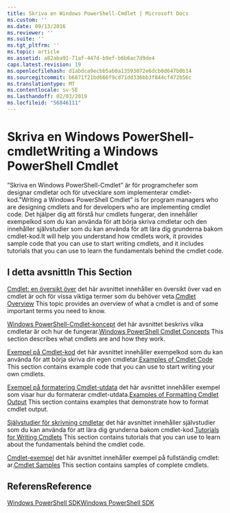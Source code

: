 ```yaml
---
title: Skriva en Windows PowerShell-Cmdlet | Microsoft Docs
ms.custom: ''
ms.date: 09/13/2016
ms.reviewer: ''
ms.suite: ''
ms.tgt_pltfrm: ''
ms.topic: article
ms.assetid: a82aba91-71af-447d-b9ef-b6b6ac7d9de4
caps.latest.revision: 19
ms.openlocfilehash: d1abdca9ecbb5ab0a13593072e6dcb0d647b0b14
ms.sourcegitcommit: b6871f21bd666f9cd71dd336bb3f844cf472b56c
ms.translationtype: MT
ms.contentlocale: sv-SE
ms.lasthandoff: 02/03/2019
ms.locfileid: "56846111"
---
```

# <a name="writing-a-windows-powershell-cmdlet"></a><span data-ttu-id="6ed33-102">Skriva en Windows PowerShell-cmdlet</span><span class="sxs-lookup"><span data-stu-id="6ed33-102">Writing a Windows PowerShell Cmdlet</span></span>

<span data-ttu-id="6ed33-103">”Skriva en Windows PowerShell-Cmdlet” är för programchefer som designar cmdletar och för utvecklare som implementerar cmdlet-kod.</span><span class="sxs-lookup"><span data-stu-id="6ed33-103">"Writing a Windows PowerShell Cmdlet" is for program managers who are designing cmdlets and for developers who are implementing cmdlet code.</span></span> <span data-ttu-id="6ed33-104">Det hjälper dig att förstå hur cmdlets fungerar, den innehåller exempelkod som du kan använda för att börja skriva cmdletar och den innehåller självstudier som du kan använda för att lära dig grunderna bakom cmdlet-kod.</span><span class="sxs-lookup"><span data-stu-id="6ed33-104">It will help you understand how cmdlets work, it provides sample code that you can use to start writing cmdlets, and it includes tutorials that you can use to learn the fundamentals behind the cmdlet code.</span></span>

## <a name="in-this-section"></a><span data-ttu-id="6ed33-105">I detta avsnitt</span><span class="sxs-lookup"><span data-stu-id="6ed33-105">In This Section</span></span>

<span data-ttu-id="6ed33-106">[Cmdlet: en översikt över](./cmdlet-overview.md) det här avsnittet innehåller en översikt över vad en cmdlet är och för vissa viktiga termer som du behöver veta.</span><span class="sxs-lookup"><span data-stu-id="6ed33-106">[Cmdlet Overview](./cmdlet-overview.md) This topic provides an overview of what a cmdlet is and of some important terms you need to know.</span></span>

<span data-ttu-id="6ed33-107">[Windows PowerShell-Cmdlet-koncept](./windows-powershell-cmdlet-concepts.md) det här avsnittet beskrivs vilka cmdletar är och hur de fungerar.</span><span class="sxs-lookup"><span data-stu-id="6ed33-107">[Windows PowerShell Cmdlet Concepts](./windows-powershell-cmdlet-concepts.md) This section describes what cmdlets are and how they work.</span></span>

<span data-ttu-id="6ed33-108">[Exempel på Cmdlet-kod](./examples-of-cmdlet-code.md) det här avsnittet innehåller exempelkod som du kan använda för att börja skriva din egen cmdletar.</span><span class="sxs-lookup"><span data-stu-id="6ed33-108">[Examples of Cmdlet Code](./examples-of-cmdlet-code.md) This section contains example code that you can use to start writing your own cmdlets.</span></span>

<span data-ttu-id="6ed33-109">[Exempel på formatering Cmdlet-utdata](https://msdn.microsoft.com/en-us/65829249-124d-47d0-9bf3-8e397dc55855) det här avsnittet innehåller exempel som visar hur du formaterar cmdlet-utdata.</span><span class="sxs-lookup"><span data-stu-id="6ed33-109">[Examples of Formatting Cmdlet Output](https://msdn.microsoft.com/en-us/65829249-124d-47d0-9bf3-8e397dc55855) This section contains examples that demonstrate how to format cmdlet output.</span></span>

<span data-ttu-id="6ed33-110">[Självstudier för skrivning cmdletar](./tutorials-for-writing-cmdlets.md) det här avsnittet innehåller självstudier som du kan använda för att lära dig grunderna bakom cmdlet-kod.</span><span class="sxs-lookup"><span data-stu-id="6ed33-110">[Tutorials for Writing Cmdlets](./tutorials-for-writing-cmdlets.md) This section contains tutorials that you can use to learn about the fundamentals behind the cmdlet code.</span></span>

<span data-ttu-id="6ed33-111">[Cmdlet-exempel](./cmdlet-samples.md) det här avsnittet innehåller exempel på fullständig cmdlet: ar.</span><span class="sxs-lookup"><span data-stu-id="6ed33-111">[Cmdlet Samples](./cmdlet-samples.md) This section contains samples of complete cmdlets.</span></span>

## <a name="reference"></a><span data-ttu-id="6ed33-112">Referens</span><span class="sxs-lookup"><span data-stu-id="6ed33-112">Reference</span></span>

[<span data-ttu-id="6ed33-113">Windows PowerShell SDK</span><span class="sxs-lookup"><span data-stu-id="6ed33-113">Windows PowerShell SDK</span></span>](../windows-powershell-reference.md)
